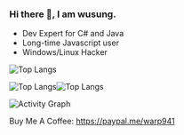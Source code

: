 ### Hi there 👋, I am wusung.

- Dev Expert for C# and Java
- Long-time Javascript user
- Windows/Linux Hacker

![Top Langs](https://github-readme-streak-stats.herokuapp.com/?user=wusung&theme=black-ice&hide_border=true&stroke=0000&background=060A0CD0)

![Top Langs](https://github-readme-stats.vercel.app/api?username=wusung&show_icons=true&count_private=true&theme=react&hide_border=true&bg_color=0D1117)![Top Langs](https://github-readme-stats.vercel.app/api/top-langs?username=wusung&langs_count=8&count_private=true&layout=compact&theme=react&hide_border=true&bg_color=0D1117)

![Activity Graph](https://activity-graph.herokuapp.com/graph?username=wusung&bg_color=0D1117&color=5BCDEC&line=5BCDEC&point=FFFFFF&hide_border=true)

Buy Me A Coffee:  https://paypal.me/warp941

<!--
**wusung/wusung** is a ✨ _special_ ✨ repository because its `README.md` (this file) appears on your GitHub profile.

Here are some ideas to get you started:

- 🔭 I’m currently working on ...
- 🌱 I’m currently learning ...
- 👯 I’m looking to collaborate on ...
- 🤔 I’m looking for help with ...
- 💬 Ask me about ...
- 📫 How to reach me: ...
- 😄 Pronouns: ...
- ⚡ Fun fact: ...
-->
